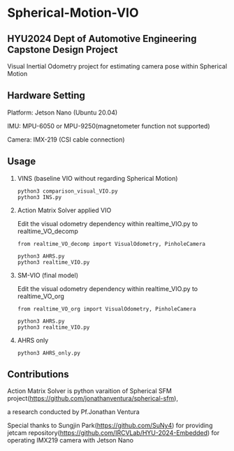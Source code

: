 # Spherical-Motion-VIO
HYU2024 Dept of Automotive Engineering Capstone Design Project
---------------------------------------------------------------
Visual Inertial Odometry project for estimating camera pose within Spherical Motion

Hardware Setting
----------------------
Platform: Jetson Nano (Ubuntu 20.04) 

IMU: MPU-6050 or MPU-9250(magnetometer function not supported)

Camera: IMX-219 (CSI cable connection)

Usage
----------------------
1. VINS (baseline VIO without regarding Spherical Motion)

   ```
   python3 comparison_visual_VIO.py
   python3 INS.py
   ```
   
3. Action Matrix Solver applied VIO

   Edit the visual odometry dependency within realtime_VIO.py to realtime_VO_decomp

   ```
   from realtime_VO_decomp import VisualOdometry, PinholeCamera
   ```

   ```
   python3 AHRS.py
   python3 realtime_VIO.py
   ```
   
5. SM-VIO (final model)

   Edit the visual odometry dependency within realtime_VIO.py to realtime_VO_org
   
   ```
   from realtime_VO_org import VisualOdometry, PinholeCamera
   ```
   
   ```
   python3 AHRS.py
   python3 realtime_VIO.py
   ```
7. AHRS only
   
   ```
   python3 AHRS_only.py
   ```

Contributions
----------------------
Action Matrix Solver is python varaition of Spherical SFM project(<https://github.com/jonathanventura/spherical-sfm>),

a research conducted by Pf.Jonathan Ventura



Special thanks to Sungjin Park(<https://github.com/SuNy4>) for providing jetcam repository(<https://github.com/IRCVLab/HYU-2024-Embedded>) for operating IMX219 camera with Jetson Nano

